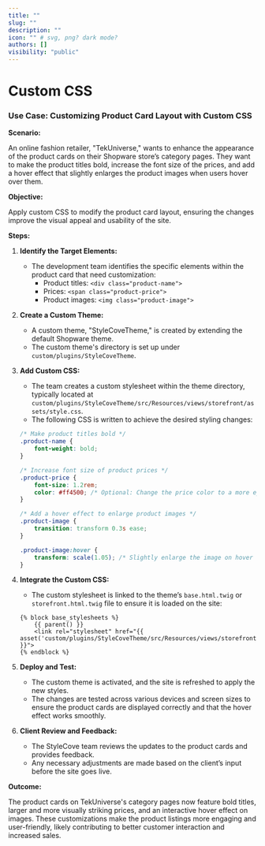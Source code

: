 ```yaml
---
title: ""
slug: ""
description: ""
icon: "" # svg, png? dark mode?
authors: []
visibility: "public"
---
```


# Custom CSS

### Use Case: Customizing Product Card Layout with Custom CSS

**Scenario:**

An online fashion retailer, "TekUniverse," wants to enhance the appearance of the product cards on their Shopware store’s category pages. They want to make the product titles bold, increase the font size of the prices, and add a hover effect that slightly enlarges the product images when users hover over them.

**Objective:**

Apply custom CSS to modify the product card layout, ensuring the changes improve the visual appeal and usability of the site.

**Steps:**

1. **Identify the Target Elements:**
   - The development team identifies the specific elements within the product card that need customization:
     - Product titles: `<div class="product-name">`
     - Prices: `<span class="product-price">`
     - Product images: `<img class="product-image">`

2. **Create a Custom Theme:**
   - A custom theme, "StyleCoveTheme," is created by extending the default Shopware theme.
   - The custom theme's directory is set up under `custom/plugins/StyleCoveTheme`.

3. **Add Custom CSS:**
   - The team creates a custom stylesheet within the theme directory, typically located at `custom/plugins/StyleCoveTheme/src/Resources/views/storefront/assets/style.css`.
   - The following CSS is written to achieve the desired styling changes:

   ```css
   /* Make product titles bold */
   .product-name {
       font-weight: bold;
   }

   /* Increase font size of product prices */
   .product-price {
       font-size: 1.2rem;
       color: #ff4500; /* Optional: Change the price color to a more eye-catching shade */
   }

   /* Add a hover effect to enlarge product images */
   .product-image {
       transition: transform 0.3s ease;
   }

   .product-image:hover {
       transform: scale(1.05); /* Slightly enlarge the image on hover */
   }
   ```

4. **Integrate the Custom CSS:**
   - The custom stylesheet is linked to the theme’s `base.html.twig` or `storefront.html.twig` file to ensure it is loaded on the site:

   ```twig
   {% block base_stylesheets %}
       {{ parent() }}
       <link rel="stylesheet" href="{{ asset('custom/plugins/StyleCoveTheme/src/Resources/views/storefront/assets/style.css') }}">
   {% endblock %}
   ```

5. **Deploy and Test:**
   - The custom theme is activated, and the site is refreshed to apply the new styles.
   - The changes are tested across various devices and screen sizes to ensure the product cards are displayed correctly and that the hover effect works smoothly.

6. **Client Review and Feedback:**
   - The StyleCove team reviews the updates to the product cards and provides feedback.
   - Any necessary adjustments are made based on the client’s input before the site goes live.

**Outcome:**

The product cards on TekUniverse's category pages now feature bold titles, larger and more visually striking prices, and an interactive hover effect on images. These customizations make the product listings more engaging and user-friendly, likely contributing to better customer interaction and increased sales.
